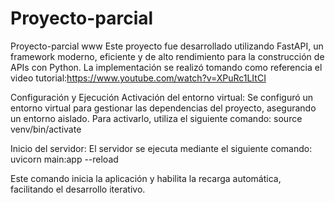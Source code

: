 # Proyecto-parcial
Proyecto-parcial www
Este proyecto fue desarrollado utilizando FastAPI, un framework moderno, eficiente y de alto rendimiento para la construcción de APIs con Python. La implementación se realizó tomando como referencia el video tutorial:https://www.youtube.com/watch?v=XPuRc1LItCI

Configuración y Ejecución
Activación del entorno virtual:
Se configuró un entorno virtual para gestionar las dependencias del proyecto, asegurando un entorno aislado. Para activarlo, utiliza el siguiente comando:
source venv/bin/activate

Inicio del servidor:
El servidor se ejecuta mediante el siguiente comando:
uvicorn main:app --reload

Este comando inicia la aplicación y habilita la recarga automática, facilitando el desarrollo iterativo.
